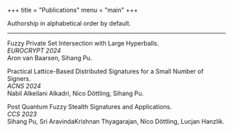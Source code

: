 +++
title = "Publications"
menu = "main"
+++

 Authorship in alphabetical order by default.

---
Fuzzy Private Set Intersection with Large Hyperballs.\
*EUROCRYPT 2024*\
Aron van Baarsen, Sihang Pu.

Practical Lattice-Based Distributed Signatures for a Small Number of Signers.\
*ACNS 2024*\
Nabil Alkeilani Alkadri, Nico Döttling, Sihang Pu.

Post Quantum Fuzzy Stealth Signatures and Applications.\
*CCS 2023*\
Sihang Pu, Sri AravindaKrishnan Thyagarajan, Nico Döttling, Lucjan Hanzlik.

